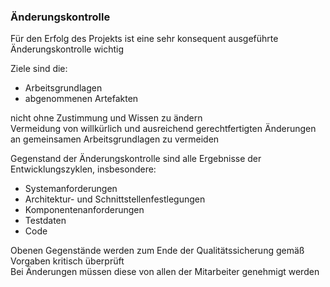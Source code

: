 ### Änderungskontrolle

Für den Erfolg des Projekts ist eine sehr konsequent ausgeführte Änderungskontrolle wichtig

Ziele sind die:  
- Arbeitsgrundlagen
- abgenommenen Artefakten

nicht ohne Zustimmung und Wissen zu ändern  
Vermeidung von willkürlich und ausreichend gerechtfertigten Änderungen an gemeinsamen Arbeitsgrundlagen zu vermeiden  

Gegenstand der Änderungskontrolle sind alle Ergebnisse der Entwicklungszyklen, insbesondere:  
- Systemanforderungen
- Architektur- und Schnittstellenfestlegungen
- Komponentenanforderungen
- Testdaten
- Code

Obenen Gegenstände werden zum Ende der Qualitätssicherung gemäß Vorgaben kritisch überprüft  
Bei Änderungen müssen diese von allen der Mitarbeiter genehmigt werden
